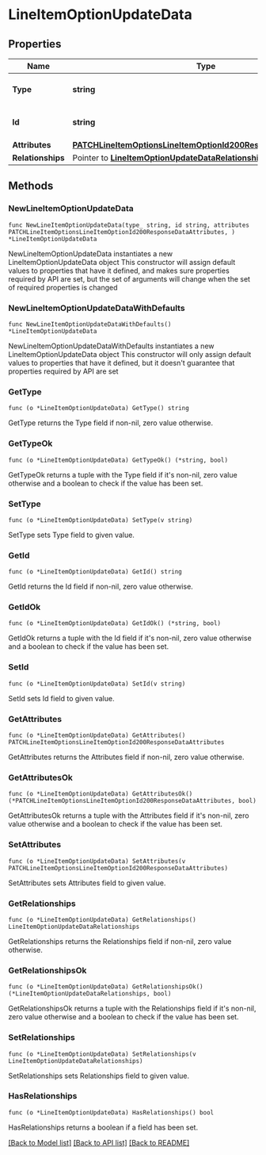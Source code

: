 # LineItemOptionUpdateData

## Properties

Name | Type | Description | Notes
------------ | ------------- | ------------- | -------------
**Type** | **string** | The resource&#39;s type | [default to "line_item_options"]
**Id** | **string** | The resource&#39;s id | 
**Attributes** | [**PATCHLineItemOptionsLineItemOptionId200ResponseDataAttributes**](PATCHLineItemOptionsLineItemOptionId200ResponseDataAttributes.md) |  | 
**Relationships** | Pointer to [**LineItemOptionUpdateDataRelationships**](LineItemOptionUpdateDataRelationships.md) |  | [optional] 

## Methods

### NewLineItemOptionUpdateData

`func NewLineItemOptionUpdateData(type_ string, id string, attributes PATCHLineItemOptionsLineItemOptionId200ResponseDataAttributes, ) *LineItemOptionUpdateData`

NewLineItemOptionUpdateData instantiates a new LineItemOptionUpdateData object
This constructor will assign default values to properties that have it defined,
and makes sure properties required by API are set, but the set of arguments
will change when the set of required properties is changed

### NewLineItemOptionUpdateDataWithDefaults

`func NewLineItemOptionUpdateDataWithDefaults() *LineItemOptionUpdateData`

NewLineItemOptionUpdateDataWithDefaults instantiates a new LineItemOptionUpdateData object
This constructor will only assign default values to properties that have it defined,
but it doesn't guarantee that properties required by API are set

### GetType

`func (o *LineItemOptionUpdateData) GetType() string`

GetType returns the Type field if non-nil, zero value otherwise.

### GetTypeOk

`func (o *LineItemOptionUpdateData) GetTypeOk() (*string, bool)`

GetTypeOk returns a tuple with the Type field if it's non-nil, zero value otherwise
and a boolean to check if the value has been set.

### SetType

`func (o *LineItemOptionUpdateData) SetType(v string)`

SetType sets Type field to given value.


### GetId

`func (o *LineItemOptionUpdateData) GetId() string`

GetId returns the Id field if non-nil, zero value otherwise.

### GetIdOk

`func (o *LineItemOptionUpdateData) GetIdOk() (*string, bool)`

GetIdOk returns a tuple with the Id field if it's non-nil, zero value otherwise
and a boolean to check if the value has been set.

### SetId

`func (o *LineItemOptionUpdateData) SetId(v string)`

SetId sets Id field to given value.


### GetAttributes

`func (o *LineItemOptionUpdateData) GetAttributes() PATCHLineItemOptionsLineItemOptionId200ResponseDataAttributes`

GetAttributes returns the Attributes field if non-nil, zero value otherwise.

### GetAttributesOk

`func (o *LineItemOptionUpdateData) GetAttributesOk() (*PATCHLineItemOptionsLineItemOptionId200ResponseDataAttributes, bool)`

GetAttributesOk returns a tuple with the Attributes field if it's non-nil, zero value otherwise
and a boolean to check if the value has been set.

### SetAttributes

`func (o *LineItemOptionUpdateData) SetAttributes(v PATCHLineItemOptionsLineItemOptionId200ResponseDataAttributes)`

SetAttributes sets Attributes field to given value.


### GetRelationships

`func (o *LineItemOptionUpdateData) GetRelationships() LineItemOptionUpdateDataRelationships`

GetRelationships returns the Relationships field if non-nil, zero value otherwise.

### GetRelationshipsOk

`func (o *LineItemOptionUpdateData) GetRelationshipsOk() (*LineItemOptionUpdateDataRelationships, bool)`

GetRelationshipsOk returns a tuple with the Relationships field if it's non-nil, zero value otherwise
and a boolean to check if the value has been set.

### SetRelationships

`func (o *LineItemOptionUpdateData) SetRelationships(v LineItemOptionUpdateDataRelationships)`

SetRelationships sets Relationships field to given value.

### HasRelationships

`func (o *LineItemOptionUpdateData) HasRelationships() bool`

HasRelationships returns a boolean if a field has been set.


[[Back to Model list]](../README.md#documentation-for-models) [[Back to API list]](../README.md#documentation-for-api-endpoints) [[Back to README]](../README.md)


